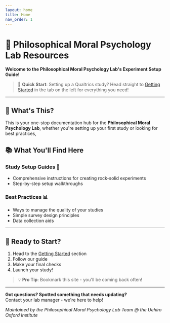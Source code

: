 ```yaml
---
layout: home
title: Home
nav_order: 1
---
```


# 🔮 Philosophical Moral Psychology Lab Resources

**Welcome to the Philosophical Moral Psychology Lab's Experiment Setup Guide!**

> 🌟 **Quick Start**: Setting up a Qualtrics study? Head straight to [Getting Started](https://alimaryam10.github.io/PhilMoralPsych-Lab-Resources/getting-started/) in the tab on the left for everything you need!

---

## 🎯 What's This?

This is your one-stop documentation hub for the **Philosophical Moral Psychology Lab**, whether you're setting up your first study or looking for best practices,

## 📚 What You'll Find Here

### Study Setup Guides 🤔
- Comprehensive instructions for creating rock-solid experiments
- Step-by-step setup walkthroughs

### Best Practices 📊
- Ways to manage the quality of your studies
- Simple survey design principles
- Data collection aids

---

## 🚀 Ready to Start?

1. Head to the [Getting Started](https://alimaryam10.github.io/PhilMoralPsych-Lab-Resources/getting-started/) section
2. Follow our guide
3. Make your final checks
4. Launch your study!

> 💡 **Pro Tip**: Bookmark this site - you'll be coming back often!

---

**Got questions? Spotted something that needs updating?**  
Contact your lab manager - we're here to help!

*Maintained by the Philosophical Moral Psychology Lab Team @ the Uehiro Oxford Institute*
